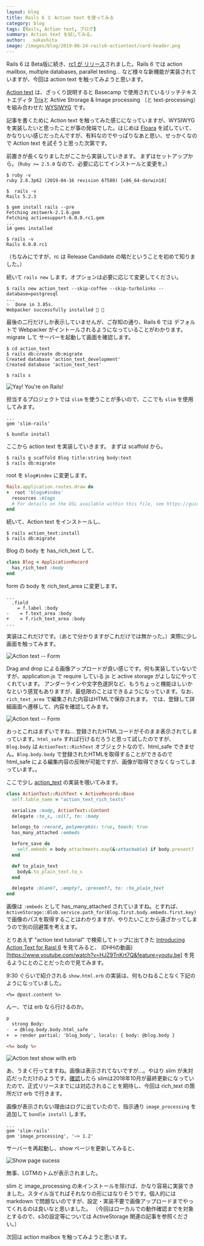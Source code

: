 ```yaml
---
layout: blog
title: Rails 6 と Action text を使ってみる
category: blog
tags: [Rails, Action text, ブログ]
summary: Action text を試してみる。
author: 　sakashita
image: /images/blog/2019-06-24-rails6-actiontext/card-header.png
---
```


Rails 6 は Beta版に続き、[rc1 が リリース](https://weblog.rubyonrails.org/2019/4/24/Rails-6-0-rc1-released/)されました。Rails 6 では action mailbox, multiple databases, parallel testing... など様々な新機能が実装されていますが、今回は action text を触ってみようと思います。

[Action text](https://weblog.rubyonrails.org/2018/10/3/introducing-action-text-for-rails-6/) は、ざっくり説明すると Basecamp で使用されているリッチテキストエディタ [Trix](https://trix-editor.org/)と Active Strorage & Image processing （と text-processing）を組み合わせた [WYSIWYG](https://en.wikipedia.org/wiki/WYSIWYG) です。

記事を書くために Action text を触ってみた感じになっていますが、WYSIWYG を実装したいと思ったことが事の発端でした。はじめは [Floara](https://www.froala.com/wysiwyg-editor) を試していて、かなりいい感じだったんですが、有料なのでやっぱりなあと思い、せっかくなので Action text を試そうと思った次第です。

前置きが長くなりましたがここから実装していきます。
まずはセットアップから。（`Ruby >= 2.5.0` なので、必要に応じてインストールと変更を。）

```
$ ruby -v
ruby 2.6.3p62 (2019-04-16 revision 67580) [x86_64-darwin18]

$  rails -v
Rails 5.2.3

$ gem install rails --pre
Fetching zeitwerk-2.1.6.gem
Fetching activesupport-6.0.0.rc1.gem
...
14 gems installed

$ rails -v
Rails 6.0.0.rc1
```
（ちなみにですが、rc は Release Candidate の略だということを初めて知りました。）

続いて `rails new` します。オプションは必要に応じて変更してください。

```
$ rails new action_text --skip-coffee --skip-turbolinks --database=postgresql
...
✨  Done in 3.85s.
Webpacker successfully installed 🎉 🍰
```

最後の二行だけしか表示していませんが、ご存知の通り、Rails 6 では デフォルトで Webpacker がイントールされるようになっていることがわかります。
migrate して サーバーを起動して画面を確認します。

```
$ cd action_text
$ rails db:create db:migrate
Created database 'action_text_development'
Created database 'action_text_test'

$ rails s
```

![Yay! You're on Rails!](/images/blog/2019-06-24-rails6-actiontext/yay-youre-on-rails.png)

担当するプロジェクトでは `slim` を使うことが多いので、ここでも `slim` を使用してみます。

```Gemfile
...
gem 'slim-rails'
```

```
$ bundle install
```

ここから action text を実装していきます。
まずは scaffold から。

```
$ rails g scaffold Blog title:string body:text
$ rails db:migrate
```

root を `blog#index` に変更します。

```config/routes.rb
Rails.application.routes.draw do
+  root 'blogs#index'
  resources :blogs
  # For details on the DSL available within this file, see https://guides.rubyonrails.org/routing.html
end
```

続いて、Action text をインストールし、

```
$ rails action_text:install
$ rails db:migrate
```

Blog の body を has_rich_text して、

```app/models/blog.rb
class Blog < ApplicationRecord
  has_rich_text :body
end
```

form の body を rich_text_area に変更します。

```app/views/blogs/_form.html.slim
...
  .field
    = f.label :body
-    = f.text_area :body
+    = f.rich_text_area :body
...
```

実装はこれだけです。（あとで分かりますがこれだけでは無かった。）実際に少し画面を触ってみます。

![Action text -- Form](/images/blog/2019-06-24-rails6-actiontext/action-text-form.png)

Drag and drop による画像アップロードが良い感じです。何も実装していないですが、application.js で require している js と active storage がよしなにやってくれています。
アンダーラインや文字色選択など、もうちょっと機能ほしいかなという感覚もありますが、最低限のことはできるようになっています。なお、`rich_text_area` で編集された内容はHTMLで保存されます。
では、登録して詳細画面へ遷移して、内容を確認してみます。

![Action text -- Form](/images/blog/2019-06-24-rails6-actiontext/raw-html-on-show-page.png)

おっとこれはまずいですね... 登録されたHTMLコードがそのまま表示されてしまっています。`html_safe` すれば行けるだろうと思って試したのですが、`Blog.body` は `ActionText::RichText` オブジェクトなので、html_safe できません。`Blog.body.body` で登録されたHTMLを取得することができるので html_safe による編集内容の反映が可能ですが、画像が取得できなくなってしまっています。。

ここで少し [action_text](https://github.com/rails/actiontext/blob/archive/app/models/action_text/rich_text.rb) の実装を覗いてみます。

```actiontext/app/models/action_text/rich_text.rb
class ActionText::RichText < ActiveRecord::Base
  self.table_name = "action_text_rich_texts"

  serialize :body, ActionText::Content
  delegate :to_s, :nil?, to: :body

  belongs_to :record, polymorphic: true, touch: true
  has_many_attached :embeds

  before_save do
    self.embeds = body.attachments.map(&:attachable) if body.present?
  end

  def to_plain_text
    body&.to_plain_text.to_s
  end

  delegate :blank?, :empty?, :present?, to: :to_plain_text
end
```

画像は `:embeds` として has_many_attached されていますね。とすれば、`ActiveStorage::Blob.service.path_for(Blog.first.body.embeds.first.key)` で画像のパスを取得することはわかりますが、やりたいことから遠ざかってしまうので別の回避策を考えます。

とりあえず "action text tutorial" で検索してトップに出てきた [Introducing Action Text for Raisl 6](https://weblog.rubyonrails.org/2018/10/3/introducing-action-text-for-rails-6/) を見てみると、 (DHHの動画)[https://www.youtube.com/watch?v=HJZ9TnKrt7Q&feature=youtu.be] を見るようにとのことだったので見てみます。

9:30 ぐらいで紹介される `show.html.erb` の実装は、何もひねることなく下記のようになっていました。

```
<%= @post.content %>
```

んー、では erb なら行けるのか。

```app/views/blogs/show.html
p
  strong Body:
-  = @blog.body.body.html_safe
+  = render partial: 'blog_body', locals: { body: @blog.body }
```

```app/views/blogs/_blog_body.html.erb
<%= body %>
```

![Action text show with erb](/images/blog/2019-06-24-rails6-actiontext/show-partial-erb.png)

あ、うまく行ってますね。画像は表示されてないですが...。やはり slim が未対応だっただけのようです。[確認](https://rubygems.org/gems/slim-rails/versions/3.2.0)したら slimは2018年10月が最終更新になっていたので、正式リリースまでには対応されることを期待し、今回は rich_text の箇所だけ erb で行きます。

画像が表示されない理由はログに出ていたので、指示通り `image_processing` を追加して `bundle install` します。

```Gemfile
...
gem 'slim-rails'
gem 'image_processing', '~> 1.2'
```

サーバーを再起動し、show ページを更新してみると、

![Show page sucess](/images/blog/2019-06-24-rails6-actiontext/show-page-success.png)

無事、LGTMのトムが表示されました。

slim と image_processing の未インストールを除けば、かなり容易に実装できました。スタイル当てればそれなりの形にはなりそうです。個人的には markdown で問題ないのですが、設定・実装不要で画像アップロードまでやってくれるのは良いなと思いました。
（今回はローカルでの動作確認までを対象とするので、s3の設定等については ActiveStorage 関連の記事を参照ください。）

次回は action mailbox を触ってみようと思います。
